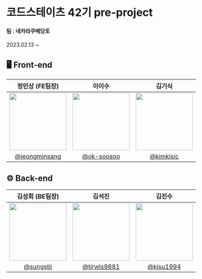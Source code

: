 # 코드스테이츠 42기 pre-project
#### 팀 : 네카라쿠베당토
2023.02.13 ~

## 🖥 Front-end
|정민상 (FE팀장)|이이수|김기식|
|:-:|:-:|:-:|
|<img src="https://user-images.githubusercontent.com/101001956/218988032-7170993f-400b-4b92-8fd2-8f02ae6ab4ed.png" width=150>|<img src="https://user-images.githubusercontent.com/101001956/218995536-b271d70b-9c48-4c52-a05b-0a294bfe0874.jpg " width=150>|<img src="https://user-images.githubusercontent.com/101001956/220564310-111188b1-9114-4895-9805-468587d6fe97.jpg" width=150>|
|[@jeongminsang](https://github.com/jeongminsang)|[@ok-soosoo](https://github.com/ok-soosoo)|[@kimkisic](https://github.com/kimkisic)|

## ⚙️ Back-end
|김성회 (BE팀장)|김석진|김진수|
|:-:|:-:|:-:|
|<img src="https://user-images.githubusercontent.com/101001956/218995536-b271d70b-9c48-4c52-a05b-0a294bfe0874.jpg" width=150>|<img src="https://user-images.githubusercontent.com/101001956/218995536-b271d70b-9c48-4c52-a05b-0a294bfe0874.jpg" width=150>|<img src="https://user-images.githubusercontent.com/101001956/218995536-b271d70b-9c48-4c52-a05b-0a294bfe0874.jpg" width=150>|
|[@sungstii](https://github.com/sungstii)|[@tjrwls9881](https://github.com/tjrwls9881)|[@kjsu1994](https://github.com/kjsu1994)|